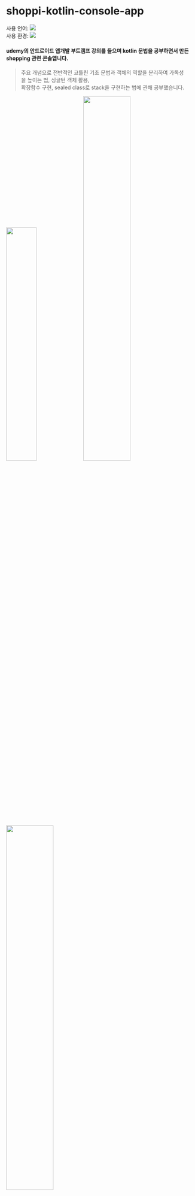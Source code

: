 # shoppi-kotlin-console-app

사용 언어: <img src="https://img.shields.io/badge/Kotlin-7F52FF?style=flat&logo=Kotlin&logoColor=white"/>  
사용 환경: <img src="https://img.shields.io/badge/IntelliJ IDEA-000000?style=flat&logo=IntelliJ IDEA&logoColor=white"/>

#### udemy의 안드로이드 앱개발 부트캠프 강의를 들으며 kotlin 문법을 공부하면서 만든 shopping 관련 콘솔앱니다.

>주요 개념으로 전반적인 코틀린 기초 문법과 객체의 역할을 분리하여 가독성을 높이는 법, 싱글턴 객체 활용,   
확장함수 구현, sealed class로 stack을 구현하는 법에 관해 공부했습니다.    


<img width="40%" src="https://user-images.githubusercontent.com/95847909/215701126-71000459-ee16-4e10-9b97-01ecf3a9dfe7.png"/>
<img width="50%" src="https://user-images.githubusercontent.com/95847909/215701129-b39c2d12-e25b-4863-8d75-ec8eb2643a02.png"/>
<img width="50%" src="https://user-images.githubusercontent.com/95847909/215701132-be85d66e-569b-49d6-a32a-26375413a9a9.png"/>
<img width="50%" src="https://user-images.githubusercontent.com/95847909/215701136-1d13a6fe-a982-4ee1-8d2c-d7287913a454.png"/>

